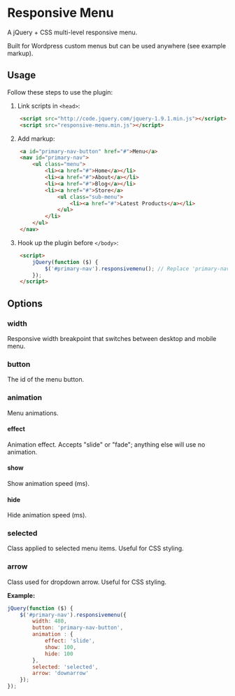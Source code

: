 # Responsive Menu

A jQuery + CSS multi-level responsive menu.

Built for Wordpress custom menus but can be used anywhere (see example markup).

## Usage

Follow these steps to use the plugin:

1. Link scripts in `<head>`:
```html
	<script src="http://code.jquery.com/jquery-1.9.1.min.js"></script>
	<script src="responsive-menu.min.js"></script>
```

2. Add markup:
```html
	<a id="primary-nav-button" href="#">Menu</a>
	<nav id="primary-nav">
		<ul class="menu">
			<li><a href="#">Home</a></li>
			<li><a href="#">About</a></li>
			<li><a href="#">Blog</a></li>
			<li><a href="#">Store</a>
				<ul class="sub-menu">
					<li><a href="#">Latest Products</a></li>
				</ul>
			</li>
		</ul>
	</nav>
```

3. Hook up the plugin before `</body>`:
```html
	<script>
		jQuery(function ($) {
			$('#primary-nav').responsivemenu(); // Replace 'primary-nav' with your id
		});
	</script>
```

## Options

### width
Responsive width breakpoint that switches between desktop and mobile menu.

### button
The id of the menu button.

### animation
Menu animations.
#### effect
Animation effect\. Accepts "slide" or "fade"; anything else will use no animation.
#### show
Show animation speed (ms).
#### hide
Hide animation speed (ms).

### selected
Class applied to selected menu items\. Useful for CSS styling.

### arrow
Class used for dropdown arrow\. Useful for CSS styling.

**Example:**
```javascript
jQuery(function ($) {
	$('#primary-nav').responsivemenu({
		width: 480,
		button: 'primary-nav-button',
		animation : {
			effect: 'slide',
			show: 100,
			hide: 100
		},
		selected: 'selected',
		arrow: 'downarrow'
	});
});
```